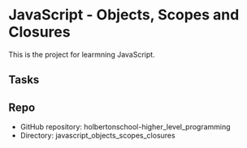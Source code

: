 # JavaScript - Objects, Scopes and Closures

This is the project for learmning JavaScript.

## Tasks

## Repo
* GitHub repository: holbertonschool-higher_level_programming 
* Directory: javascript_objects_scopes_closures

